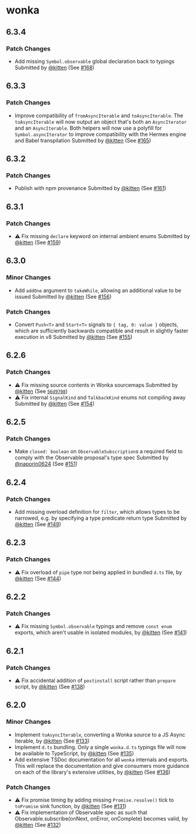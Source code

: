 # wonka

## 6.3.4

### Patch Changes

- Add missing `Symbol.observable` global declaration back to typings
  Submitted by [@kitten](https://github.com/kitten) (See [#168](https://github.com/0no-co/wonka/pull/168))

## 6.3.3

### Patch Changes

- Improve compatibility of `fromAsyncIterable` and `toAsyncIterable`. The `toAsyncIterable` will now output an object that's both an `AsyncIterator` and an `AsyncIterable`. Both helpers will now use a polyfill for `Symbol.asyncIterator` to improve compatibility with the Hermes engine and Babel transpilation
  Submitted by [@kitten](https://github.com/kitten) (See [#165](https://github.com/0no-co/wonka/pull/165))

## 6.3.2

### Patch Changes

- Publish with npm provenance
  Submitted by [@kitten](https://github.com/kitten) (See [#161](https://github.com/0no-co/wonka/pull/161))

## 6.3.1

### Patch Changes

- ⚠️ Fix missing `declare` keyword on internal ambient enums
  Submitted by [@kitten](https://github.com/kitten) (See [#159](https://github.com/0no-co/wonka/pull/159))

## 6.3.0

### Minor Changes

- Add `addOne` argument to `takeWhile`, allowing an additional value to be issued
  Submitted by [@kitten](https://github.com/kitten) (See [#156](https://github.com/0no-co/wonka/pull/156))

### Patch Changes

- Convert `Push<T>` and `Start<T>` signals to `{ tag, 0: value }` objects, which are sufficiently backwards compatible and result in slightly faster execution in v8
  Submitted by [@kitten](https://github.com/kitten) (See [#155](https://github.com/0no-co/wonka/pull/155))

## 6.2.6

### Patch Changes

- ⚠️ Fix missing source contents in Wonka sourcemaps
  Submitted by [@kitten](https://github.com/kitten) (See [`56d9708`](https://github.com/0no-co/wonka/commit/56d970861424fddd403262bf85d7e1e3572b15e2))
- ⚠️ Fix internal `SignalKind` and `TalkbackKind` enums not compiling away
  Submitted by [@kitten](https://github.com/kitten) (See [#154](https://github.com/0no-co/wonka/pull/154))

## 6.2.5

### Patch Changes

- Make `closed: boolean` on `ObservableSubscription`s a required field to comply with the Observable proposal's type spec
  Submitted by [@naporin0624](https://github.com/naporin0624) (See [#151](https://github.com/0no-co/wonka/pull/151))

## 6.2.4

### Patch Changes

- Add missing overload definition for `filter`, which allows types to be narrowed, e.g. by specifying a type predicate return type
  Submitted by [@kitten](https://github.com/kitten) (See [#149](https://github.com/0no-co/wonka/pull/149))

## 6.2.3

### Patch Changes

- ⚠️ Fix overload of `pipe` type not being applied in bundled `d.ts` file, by [@kitten](https://github.com/kitten) (See [#144](https://github.com/0no-co/wonka/pull/144))

## 6.2.2

### Patch Changes

- ⚠️ Fix missing `Symbol.observable` typings and remove `const enum` exports, which aren't usable in isolated modules, by [@kitten](https://github.com/kitten) (See [#141](https://github.com/0no-co/wonka/pull/141))

## 6.2.1

### Patch Changes

- ⚠️ Fix accidental addition of `postinstall` script rather than `prepare` script, by [@kitten](https://github.com/kitten) (See [#138](https://github.com/0no-co/wonka/pull/138))

## 6.2.0

### Minor Changes

- Implement `toAsyncIterable`, converting a Wonka source to a JS Async Iterable, by [@kitten](https://github.com/kitten) (See [#133](https://github.com/0no-co/wonka/pull/133))
- Implement `d.ts` bundling. Only a single `wonka.d.ts` typings file will now be available to TypeScript, by [@kitten](https://github.com/kitten) (See [#135](https://github.com/0no-co/wonka/pull/135))
- Add extensive TSDoc documentation for all `wonka` internals and exports. This will replace the documentation and give consumers more guidance on each of the library's extensive utilities, by [@kitten](https://github.com/kitten) (See [#136](https://github.com/0no-co/wonka/pull/136))

### Patch Changes

- ⚠️ Fix promise timing by adding missing `Promise.resolve()` tick to `toPromise` sink function, by [@kitten](https://github.com/kitten) (See [#131](https://github.com/0no-co/wonka/pull/131))
- ⚠️ Fix implementation of Observable spec as such that Observable.subscribe(onNext, onError, onComplete) becomes valid, by [@kitten](https://github.com/kitten) (See [#132](https://github.com/0no-co/wonka/pull/132))
